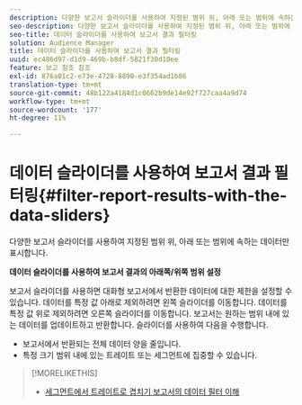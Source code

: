 ```yaml
---
description: 다양한 보고서 슬라이더를 사용하여 지정된 범위 위, 아래 또는 범위에 속하는 데이터만 표시합니다.
seo-description: 다양한 보고서 슬라이더를 사용하여 지정된 범위 위, 아래 또는 범위에 속하는 데이터만 표시합니다.
seo-title: 데이터 슬라이더를 사용하여 보고서 결과 필터링
solution: Audience Manager
title: 데이터 슬라이더를 사용하여 보고서 결과 필터링
uuid: ec486d97-d1d9-469b-b8df-5821f30d10ee
feature: 보고 참조 참조
exl-id: 876a01c2-e73e-4728-8890-e3f354ad1b86
translation-type: tm+mt
source-git-commit: 48b122a4184d1c0662b9de14e92f727caa4a9d74
workflow-type: tm+mt
source-wordcount: '177'
ht-degree: 11%

---
```


# 데이터 슬라이더를 사용하여 보고서 결과 필터링{#filter-report-results-with-the-data-sliders}

다양한 보고서 슬라이더를 사용하여 지정된 범위 위, 아래 또는 범위에 속하는 데이터만 표시합니다.

<!-- 

c_reach_slider.xml

 -->

**데이터 슬라이더를 사용하여 보고서 결과의 아래쪽/위쪽 범위 설정**

보고서 슬라이더를 사용하면 대화형 보고서에서 반환한 데이터에 대한 제한을 설정할 수 있습니다. 데이터를 특정 값 아래로 제외하려면 왼쪽 슬라이더를 이동합니다. 데이터를 특정 값 위로 제외하려면 오른쪽 슬라이더를 이동합니다. 보고서는 원하는 범위 내에 있는 데이터를 업데이트하고 반환합니다. 슬라이더를 사용하여 다음을 수행합니다.

* 보고서에서 반환되는 전체 데이터 양을 줄입니다.
* 특정 크기 범위 내에 있는 트레이트 또는 세그먼트에 집중할 수 있습니다.

>[!MORELIKETHIS]
>
>* [세그먼트에서 트레이트로 겹치기 보고서의 데이터 필터 이해](../../reporting/dynamic-reports/segment-trait-overlap-report.md#data-filters-s2t-report)

